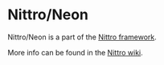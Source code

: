 Nittro/Neon
===========

Nittro/Neon is a part of the [Nittro framework](https://github.com/nittro/nittro).

More info can be found in the [Nittro wiki](https://github.com/nittro/nittro/wiki).
